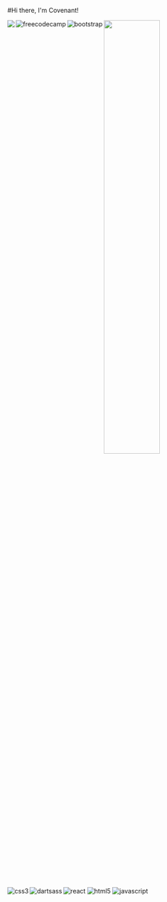 #Hi there, I'm Covenant!

<img align="left" src="https://github-readme-stats.vercel.app/api?username=ebubethedev&show_icons=true&theme=radical" />

<img  width="50%" src="https://github-readme-stats.vercel.app/api/top-langs/?username=ebubethedev&layout=compact" />


<img align="left" alt="freecodecamp" src="https://img.shields.io/badge/Freecodecamp-%23123.svg?&style=for-the-badge&logo=freecodecamp&logoColor=green" />

<img align="left" alt="bootstrap" src="https://img.shields.io/badge/bootstrap-%238511FA.svg?style=for-the-badge&logo=bootstrap&logoColor=white" />

<img alt="react" src="https://img.shields.io/badge/react-%2320232a.svg?style=for-the-badge&logo=react&logoColor=%2361DAFB" />

<img alt="css3" align="left" src="https://img.shields.io/badge/css3-%231572B6.svg?style=for-the-badge&logo=css3&logoColor=white" />

<img alt="dartsass" align="left" src="https://img.shields.io/badge/dart-%230175C2.svg?style=for-the-badge&logo=dart&logoColor=white" />

<img alt="html5"  src="https://img.shields.io/badge/html5-%23E34F26.svg?style=for-the-badge&logo=html5&logoColor=white" />

<img alt="javascript" src="https://img.shields.io/badge/javascript-%23323330.svg?style=for-the-badge&logo=javascript&logoColor=%23F7DF1E" />
